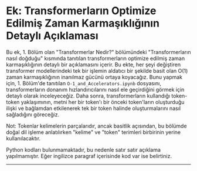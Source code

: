 # Ek: Transformerların Optimize Edilmiş Zaman Karmaşıklığının Detaylı Açıklaması

Bu ek, 1. Bölüm olan "Transformerlar Nedir?" bölümündeki "Transformerların nasıl doğduğu" kısmında tanıtılan transformerların optimize edilmiş zaman karmaşıklığının detaylı bir açıklamasını içerir. Bu ekte, her şeyi değiştiren transformer modellerindeki tek bir işlemin aldatıcı bir şekilde basit olan O(1) zaman karmaşıklığının inanılmaz gücünü ortaya koyacağız. Bunu yapmak için, 1. Bölüm'de tanıtılan `O-1_and_Accelerators.ipynb` dosyasını, transformerların donanım hızlandırıcılarını nasıl ele geçirdiğini görmek için detaylı olarak inceleyeceğiz. Daha sonra, transformerların kullandığı token-token yaklaşımının, metni her bir token'ı bir önceki token'ların oluşturduğu ilişki ve bağlamdan etkilenerek tek bir token halinde oluşturmalarını nasıl sağladığını göreceğiz.

Not: Tokenlar kelimelerin parçalarıdır, ancak basitlik açısından, bu bölümde doğal dil işleme anlatılırken "kelime" ve "token" terimleri birbirinin yerine kullanılacaktır.

Python kodları bulunmamaktadır, bu nedenle satır satır açıklama yapılmamıştır. Eğer ingilizce paragraf içerisinde kod var ise belirtiniz.

---

